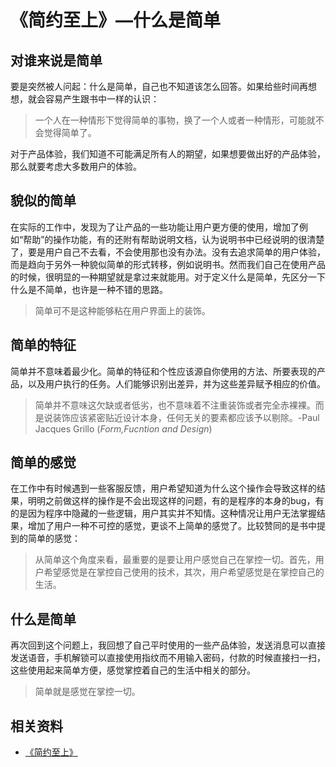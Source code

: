 # 《简约至上》—什么是简单
## 对谁来说是简单
要是突然被人问起：什么是简单，自己也不知道该怎么回答。如果给些时间再想想，就会容易产生跟书中一样的认识：
> 一个人在一种情形下觉得简单的事物，换了一个人或者一种情形，可能就不会觉得简单了。

对于产品体验，我们知道不可能满足所有人的期望，如果想要做出好的产品体验，那么就要考虑大多数用户的体验。
## 貌似的简单
在实际的工作中，发现为了让产品的一些功能让用户更方便的使用，增加了例如“帮助”的操作功能，有的还附有帮助说明文档，认为说明书中已经说明的很清楚了，要是用户自己不去看，不会使用那也没有办法。没有去追求简单的用户体验，而是趋向于另外一种貌似简单的形式转移，例如说明书。然而我们自己在使用产品的时候，很明显的一种期望就是拿过来就能用。对于定义什么是简单，先区分一下什么是不简单，也许是一种不错的思路。
> 简单可不是这种能够粘在用户界面上的装饰。

## 简单的特征
简单并不意味着最少化。简单的特征和个性应该源自你使用的方法、所要表现的产品，以及用户执行的任务。人们能够识别出差异，并为这些差异赋予相应的价值。
> 简单并不意味这欠缺或者低劣，也不意味着不注重装饰或者完全赤裸裸。而是说装饰应该紧密贴近设计本身，任何无关的要素都应该予以剔除。-Paul Jacques Grillo (*Form,Fucntion and Design*)

## 简单的感觉
在工作中有时候遇到一些客服反馈，用户希望知道为什么这个操作会导致这样的结果，明明之前做这样的操作是不会出现这样的问题，有的是程序的本身的bug，有的是因为程序中隐藏的一些逻辑，用户其实并不知情。这种情况让用户无法掌握结果，增加了用户一种不可控的感觉，更谈不上简单的感觉了。比较赞同的是书中提到的简单的感觉：
> 从简单这个角度来看，最重要的是要让用户感觉自己在掌控一切。首先，用户希望感觉是在掌控自己使用的技术，其次，用户希望感觉是在掌控自己的生活。

## 什么是简单
再次回到这个问题上，我回想了自己平时使用的一些产品体验，发送消息可以直接发送语音，手机解锁可以直接使用指纹而不用输入密码，付款的时候直接扫一扫，这些使用起来简单方便，感觉掌控着自己的生活中相关的部分。
> 简单就是感觉在掌控一切。

## 相关资料
- [《简约至上》](https://book.douban.com/subject/5394309/)

